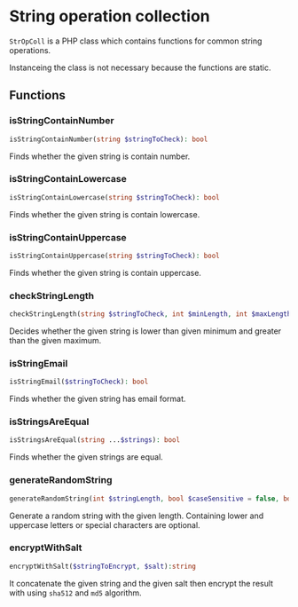 # String operation collection

``StrOpColl`` is a PHP class which contains functions for common string operations.

Instanceing the class is not necessary because the functions are static.

## Functions

### isStringContainNumber

```php
isStringContainNumber(string $stringToCheck): bool
```

Finds whether the given string is contain number.

### isStringContainLowercase

```php
isStringContainLowercase(string $stringToCheck): bool
```

Finds whether the given string is contain lowercase.

### isStringContainUppercase

```php
isStringContainUppercase(string $stringToCheck): bool
```

Finds whether the given string is contain uppercase.

### checkStringLength

```php
checkStringLength(string $stringToCheck, int $minLength, int $maxLength): bool
```

Decides whether the given string is lower than given minimum and greater than the given maximum.

### isStringEmail

```php
isStringEmail($stringToCheck): bool
```

Finds whether the given string has email format.

### isStringsAreEqual

```php
isStringsAreEqual(string ...$strings): bool
```

Finds whether the given strings are equal.

### generateRandomString

```php
generateRandomString(int $stringLength, bool $caseSensitive = false, bool $specialChars = false): string
```

Generate a random string with the given length. Containing lower and uppercase letters or special characters are optional.

### encryptWithSalt

```php
encryptWithSalt($stringToEncrypt, $salt):string
```

It concatenate the given string and the given salt then encrypt the result with using ``sha512`` and ``md5`` algorithm.
